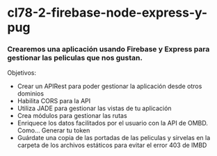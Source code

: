 # cl78-2-firebase-node-express-y-pug

### Crearemos una aplicación usando **Firebase** y **Express** para gestionar las peliculas que nos gustan.

Objetivos:
+ Crear un APIRest para poder gestionar la aplicación desde otros dominios
+ Habilita CORS para la API
+ Utiliza JADE para gestionar las vistas de tu aplicación
+ Crea módulos para gestionar las rutas
+ Enriquece los datos facilitados por el usuario con la API de OMBD. Como... Generar tu token
+ Guárdate una copia de las portadas de las peliculas y sirvelas en la carpeta de los archivos estáticos para evitar el error 403 de IMBD
